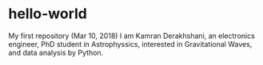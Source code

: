 # hello-world
My first repository (Mar 10, 2018)
I am Kamran Derakhshani, an electronics engineer, PhD student in Astrophyssics,
interested in Gravitational Waves, and data analysis by Python.

